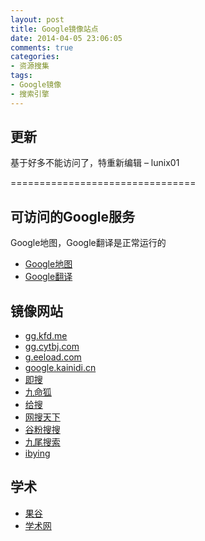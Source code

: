 ```yaml
---
layout: post
title: Google镜像站点
date: 2014-04-05 23:06:05
comments: true
categories: 
- 资源搜集
tags: 
- Google镜像
- 搜索引擎
---
```


## 更新

基于好多不能访问了，特重新编辑 – lunix01

================================

## 可访问的Google服务
  Google地图，Google翻译是正常运行的

 - [Google地图](http://www.google.cn/maps/)
 - [Google翻译](http://translate.google.cn/)

## 镜像网站

- [gg.kfd.me](https://gg.kfd.me/)
- [gg.cytbj.com](http://gg.cytbj.com/)
- [g.eeload.com](https://g.eeload.com/)
- [google.kainidi.cn](http://google.kainidi.cn/)
- [即搜](https://find.8090st.com/)
- [九命狐](http://www.jiuminghu.com/)
- [给搜](http://www.geiso.cn/)
- [网搜天下](http://www.258369.cn/)
- [谷粉搜搜](http://www.gfsousou.cn/)
- [九尾搜索](http://jiuweisoso.wallpai.com/)
- [ibying](http://www.ibying.com/)

## 学术

- [果谷](http://guog.org/)
- [学术网](http://www.scholarnet.cn/)